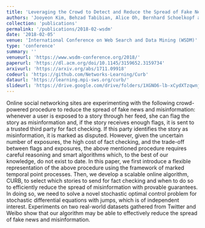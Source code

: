 ```yaml
---
title: 'Leveraging the Crowd to Detect and Reduce the Spread of Fake News and Misinformation'
authors: 'Jooyeon Kim, Behzad Tabibian, Alice Oh, Bernhard Schoelkopf and Manuel Gomez-Rodriguez'
collection: 'publications'
permalink: '/publications/2018-02-wsdm'
date: '2018-02-05'
venue: 'International Conference on Web Search and Data Mining (WSDM)'
type: 'conference'
summary: ''
venueurl: 'https://www.wsdm-conference.org/2018/'
paperurl: 'https://dl.acm.org/doi/10.1145/3159652.3159734'
arxivurl: 'https://arxiv.org/abs/1711.09918'
codeurl: 'https://github.com/Networks-Learning/Curb'
dataurl: 'https://learning.mpi-sws.org/curb/'
slideurl: 'https://drive.google.com/drive/folders/1XGNO6-lb-xCydXTzqwnjaLQLpFeUgrz5'
---
```


Online social networking sites are experimenting with the following crowd-powered procedure to reduce the spread of fake news and misinformation: whenever a user is exposed to a story through her feed, she can flag the story as misinformation and, if the story receives enough flags, it is sent to a trusted third party for fact checking. If this party identifies the story as misinformation, it is marked as disputed. However, given the uncertain number of exposures, the high cost of fact checking, and the trade-off between flags and exposures, the above mentioned procedure requires careful reasoning and smart algorithms which, to the best of our knowledge, do not exist to date. In this paper, we first introduce a flexible representation of the above procedure using the framework of marked temporal point processes. Then, we develop a scalable online algorithm, CURB, to select which stories to send for fact checking and when to do so to efficiently reduce the spread of misinformation with provable guarantees. In doing so, we need to solve a novel stochastic optimal control problem for stochastic differential equations with jumps, which is of independent interest. Experiments on two real-world datasets gathered from Twitter and Weibo show that our algorithm may be able to effectively reduce the spread of fake news and misinformation.
